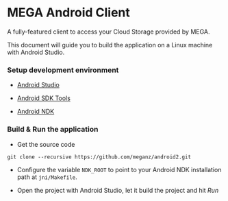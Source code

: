 MEGA Android Client
================

A fully-featured client to access your Cloud Storage provided by MEGA.

This document will guide you to build the application on a Linux machine with Android Studio.

### Setup development environment

* [Android Studio](http://developer.android.com/intl/es/sdk/index.html)

* [Android SDK Tools](http://developer.android.com/intl/es/sdk/index.html#Other)

* [Android NDK](http://developer.android.com/intl/es/ndk/downloads/index.html)

### Build & Run the application

* Get the source code

```
git clone --recursive https://github.com/meganz/android2.git
```

* Configure the variable `NDK_ROOT` to point to your Android NDK installation path at `jni/Makefile`.

* Open the project with Android Studio, let it build the project and hit _*Run*_
